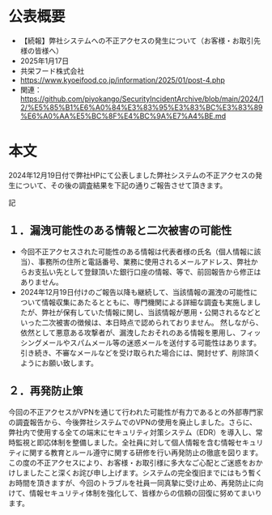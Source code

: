 # 公表概要
- 【続報】弊社システムへの不正アクセスの発生について（お客様・お取引先様の皆様へ）
- 2025年1月17日
- 共栄フード株式会社
- https://www.kyoeifood.co.jp/information/2025/01/post-4.php
- 関連：https://github.com/piyokango/SecurityIncidentArchive/blob/main/2024/12/%E5%85%B1%E6%A0%84%E3%83%95%E3%83%BC%E3%83%89%E6%A0%AA%E5%BC%8F%E4%BC%9A%E7%A4%BE.md

# 本文
2024年12月19日付で弊社HPにて公表しました弊社システムの不正アクセスの発生について、その後の調査結果を下記の通りご報告させて頂きます。

記

## １．漏洩可能性のある情報と二次被害の可能性
- 今回不正アクセスされた可能性のある情報は代表者様の氏名（個人情報に該当）、事務所の住所と電話番号、業務に使用されるメールアドレス、弊社からお支払い先として登録頂いた銀行口座の情報、等で、前回報告から修正はありません。
- 2024年12月19日付けのご報告以降も継続して、当該情報の漏洩の可能性について情報収集にあたるとともに、専門機関による詳細な調査も実施しましたが、弊社が保有していた情報に関し、当該情報が悪用・公開されるなどといった二次被害の徴候は、本日時点で認められておりません。
然しながら、依然として悪意ある攻撃者が、漏洩したおそれのある情報を悪用し、フィッシングメールやスパムメール等の迷惑メールを送付する可能性はあります。引き続き、不審なメールなどを受け取られた場合には、開封せず、削除頂くようにお願い致します。

## ２．再発防止策
今回の不正アクセスがVPNを通じて行われた可能性が有力であるとの外部専門家の調査報告から、今後弊社システムでのVPNの使用を廃止しました。さらに、弊社内で使用する全ての端末にセキュリティ対策システム（EDR）を導入し、常時監視と即応体制を整備しました。全社員に対して個人情報を含む情報セキュリティに関する教育とルール遵守に関する研修を行い再発防止の徹底を図ります。
この度の不正アクセスにより、お客様・お取引様に多大なご心配とご迷惑をおかけしましたこと深くお詫び申し上げます。システムの完全復旧までにはもう暫くお時間を頂きますが、今回のトラブルを社員一同真摯に受け止め、再発防止に向けて、情報セキュリティ体制を強化して、皆様からの信頼の回復に努めてまいります。


